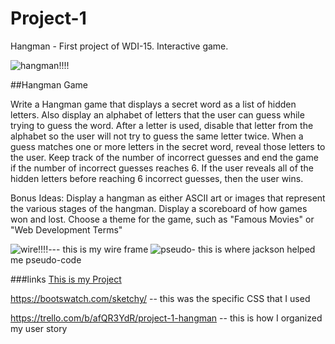 # Project-1
Hangman - First project of WDI-15. Interactive game. 

![hangman!!!!](https://ruwix.com/pics/memes/hangman-meme.jpg)

##Hangman Game

Write a Hangman game that displays a secret word as a list of hidden letters. Also display an alphabet of letters that the user can guess while trying to guess the word. After a letter is used, disable that letter from the alphabet so the user will not try to guess the same letter twice. When a guess matches one or more letters in the secret word, reveal those letters to the user. Keep track of the number of incorrect guesses and end the game if the number of incorrect guesses reaches 6. If the user reveals all of the hidden letters before reaching 6 incorrect guesses, then the user wins.

Bonus Ideas:
Display a hangman as either ASCII art or images that represent the various stages of the hangman.
Display a scoreboard of how games won and lost.
Choose a theme for the game, such as "Famous Movies" or "Web Development Terms"


![wire!!!!](https://i.imgur.com/95MuZ8X.jpg)--- this is my wire frame
![pseudo](https://i.imgur.com/gnqZ5EU.jpg)- this is where jackson helped me pseudo-code


###links
[This is my Project](http://angry-euclid-879adc.bitballoon.com/)
 

https://bootswatch.com/sketchy/ -- this was the specific CSS that I used 

https://trello.com/b/afQR3YdR/project-1-hangman -- this is how I organized my user story













